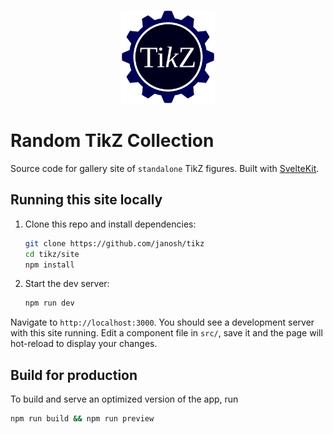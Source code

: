 <p align="center">
  <img src="../assets/favicon.svg" alt="TikZ" height=150>
</p>

# Random TikZ Collection

Source code for gallery site of `standalone` TikZ figures. Built with [SvelteKit](https://kit.svelte.dev).

## Running this site locally

1. Clone this repo and install dependencies:

   ```sh
   git clone https://github.com/janosh/tikz
   cd tikz/site
   npm install
   ```

2. Start the dev server:

   ```sh
   npm run dev
   ```

Navigate to `http://localhost:3000`. You should see a development server with this site running. Edit a component file in `src/`, save it and the page will hot-reload to display your changes.

## Build for production

To build and serve an optimized version of the app, run

```sh
npm run build && npm run preview
```
